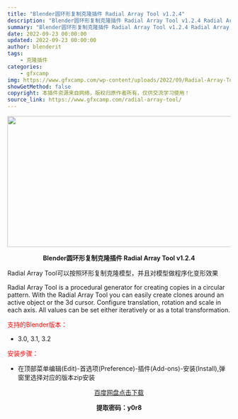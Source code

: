 ```yaml
---
title: "Blender圆环形复制克隆插件 Radial Array Tool v1.2.4"
description: "Blender圆环形复制克隆插件 Radial Array Tool v1.2.4 Radial Array Tool可以按照环形复制克隆模型，并且对模型做程序化变形效果 Radial Array T..."
summary: "Blender圆环形复制克隆插件 Radial Array Tool v1.2.4 Radial Array Tool可以按照环形复制克隆模型，并且对模型做程序化变形效果 Radial Array T..."
date: 2022-09-23 00:00:00
updated: 2022-09-23 00:00:00
author: blenderit
tags: 
    - 克隆插件
categories:
    - gfxcamp
img: https://www.gfxcamp.com/wp-content/uploads/2022/09/Radial-Array-Tool.jpg
showGetMethod: false
copyright: 本插件资源来自网络，版权归原作者所有，仅供交流学习使用！
source_link: https://www.gfxcamp.com/radial-array-tool/
---
```

<div><p><img decoding="async" class="aligncenter size-full wp-image-107127" src="https://www.gfxcamp.com/wp-content/uploads/2022/09/Radial-Array-Tool.jpg" data-src="https://www.gfxcamp.com/wp-content/uploads/2022/09/Radial-Array-Tool.jpg" alt="" width="590" height="295" data-srcset="https://www.gfxcamp.com/wp-content/uploads/2022/09/Radial-Array-Tool.jpg 590w, https://www.gfxcamp.com/wp-content/uploads/2022/09/Radial-Array-Tool-150x75.jpg 150w" data-sizes="(max-width: 590px) 100vw, 590px"></p><p style="text-align: center;"><strong>Blender圆环形复制克隆插件 Radial Array Tool v1.2.4</strong></p><p>Radial Array Tool可以按照环形复制克隆模型，并且对模型做程序化变形效果</p><p>Radial Array Tool is a procedural generator for creating copies in a circular pattern. With the Radial Array Tool you can easily create clones around an active object or the 3d cursor. Configure translation, rotation and scale in each axis. All values can be set either iteratively or as a total transformation.</p><p style="text-align: left;"><span style="color: #ff0000;">支持的Blender版本：</span></p><ul>
<li style="text-align: left;">3.0, 3.1, 3.2</li>
</ul><p style="text-align: left;"><span style="color: #ff0000;">安装步骤：</span></p><ul>
<li>在顶部菜单编辑(Edit)-首选项(Preference)-插件(Add-ons)-安装(Install),弹窗里选择对应的版本zip安装</li>
</ul><p style="text-align: center;"><a class="maxbutton-3 maxbutton maxbutton-baidu" target="_blank" rel="noopener" href="https://pan.baidu.com/s/1Un6kwFaV0ZPjZ0SqHZeS1g?pwd=y0r8"><span class="mb-text">百度网盘点击下载</span></a></p><p style="text-align: center;"><strong>提取密码：y0r8</strong></p></div>